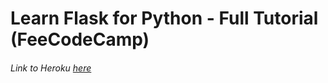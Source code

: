 # Learn Flask for Python - Full Tutorial (FeeCodeCamp)

###### Link to Heroku [here](https://flasksimepletodolist.herokuapp.com/)


